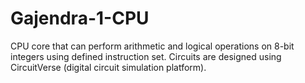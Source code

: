 # Gajendra-1-CPU
CPU core that can perform arithmetic and logical operations on 8-bit integers using defined instruction set. Circuits are designed using CircuitVerse (digital circuit simulation platform).
